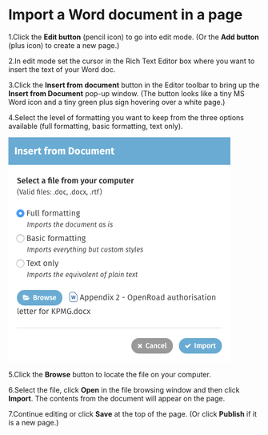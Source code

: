 # Import a Word document in a page



1.Click the **Edit button** \(pencil icon\) to go into edit mode. \(Or the **Add button** \(plus icon\) to create a new page.\)

2.In edit mode set the cursor in the Rich Text Editor box where you want to insert the text of your Word doc. 

3.Click the **Insert from document** button in the Editor toolbar to bring up the **Insert from Document** pop-up window. \(The button looks like a tiny MS Word icon and a tiny green plus sign hovering over a white page.\) 

4.Select the level of formatting you want to keep from the three options available \(full formatting, basic formatting, text only\).

![](../../.gitbook/assets/1%20%2846%29.png)

5.Click the **Browse** button to locate the file on your computer. 

6.Select the file, click **Open** in the file browsing window and then click **Import**. The contents from the document will appear on the page. 

7.Continue editing or click **Save** at the top of the page. \(Or click **Publish** if it is a new page.\)

